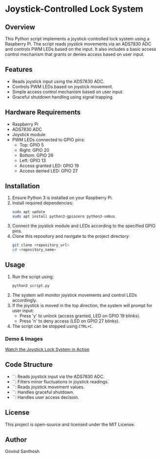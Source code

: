 # Joystick-Controlled Lock System

## Overview

This Python script implements a joystick-controlled lock system using a Raspberry Pi. The script reads joystick movements via an ADS7830 ADC and controls PWM LEDs based on the input. It also includes a basic access control mechanism that grants or denies access based on user input.

## Features

- Reads joystick input using the ADS7830 ADC.
- Controls PWM LEDs based on joystick movement.
- Simple access control mechanism based on user input.
- Graceful shutdown handling using signal trapping.

## Hardware Requirements

- Raspberry Pi
- ADS7830 ADC
- Joystick module
- PWM LEDs connected to GPIO pins:
  - Top: GPIO 5
  - Right: GPIO 20
  - Bottom: GPIO 26
  - Left: GPIO 13
  - Access granted LED: GPIO 19
  - Access denied LED: GPIO 27

## Installation

1. Ensure Python 3 is installed on your Raspberry Pi.
2. Install required dependencies:
   ```sh
   sudo apt update
   sudo apt install python3-gpiozero python3-smbus
   ```
3. Connect the joystick module and LEDs according to the specified GPIO pins.
4. Clone this repository and navigate to the project directory:
   ```sh
   git clone <repository_url>
   cd <repository_name>
   ```

## Usage

1. Run the script using:
   ```sh
   python3 script.py
   ```
2. The system will monitor joystick movements and control LEDs accordingly.
3. If the joystick is moved in the top direction, the system will prompt for user input:
   - Press 'y' to unlock (access granted, LED on GPIO 19 blinks).
   - Press 'n' to deny access (LED on GPIO 27 blinks).
4. The script can be stopped using `CTRL+C`.

### Demo & Images



[Watch the Joystick Lock System in Action](videos/demo.mp4)

## Code Structure

- ``: Reads joystick input via the ADS7830 ADC.
- ``: Filters minor fluctuations in joystick readings.
- ``: Reads joystick movement values.
- ``: Handles graceful shutdown.
- ``: Handles user access decision.

## License

This project is open-source and licensed under the MIT License.

## Author

Govind Santhosh


